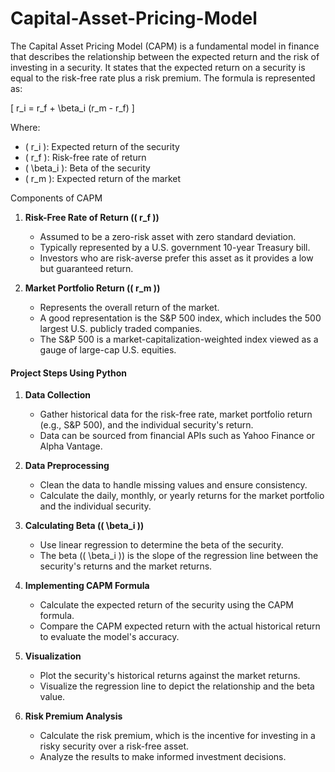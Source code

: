 # Capital-Asset-Pricing-Model


The Capital Asset Pricing Model (CAPM) is a fundamental model in finance that describes the relationship between the expected return and the risk of investing in a security. It states that the expected return on a security is equal to the risk-free rate plus a risk premium. The formula is represented as:

\[ r_i = r_f + \beta_i (r_m - r_f) \]

Where:
- \( r_i \): Expected return of the security
- \( r_f \): Risk-free rate of return
- \( \beta_i \): Beta of the security
- \( r_m \): Expected return of the market

Components of CAPM

1. **Risk-Free Rate of Return (\( r_f \))**
   - Assumed to be a zero-risk asset with zero standard deviation.
   - Typically represented by a U.S. government 10-year Treasury bill.
   - Investors who are risk-averse prefer this asset as it provides a low but guaranteed return.

2. **Market Portfolio Return (\( r_m \))**
   - Represents the overall return of the market.
   - A good representation is the S&P 500 index, which includes the 500 largest U.S. publicly traded companies.
   - The S&P 500 is a market-capitalization-weighted index viewed as a gauge of large-cap U.S. equities.

#### **Project Steps Using Python**

1. **Data Collection**
   - Gather historical data for the risk-free rate, market portfolio return (e.g., S&P 500), and the individual security's return.
   - Data can be sourced from financial APIs such as Yahoo Finance or Alpha Vantage.

2. **Data Preprocessing**
   - Clean the data to handle missing values and ensure consistency.
   - Calculate the daily, monthly, or yearly returns for the market portfolio and the individual security.

3. **Calculating Beta (\( \beta_i \))**
   - Use linear regression to determine the beta of the security.
   - The beta (\( \beta_i \)) is the slope of the regression line between the security's returns and the market returns.

4. **Implementing CAPM Formula**
   - Calculate the expected return of the security using the CAPM formula.
   - Compare the CAPM expected return with the actual historical return to evaluate the model's accuracy.

5. **Visualization**
   - Plot the security's historical returns against the market returns.
   - Visualize the regression line to depict the relationship and the beta value.

6. **Risk Premium Analysis**
   - Calculate the risk premium, which is the incentive for investing in a risky security over a risk-free asset.
   - Analyze the results to make informed investment decisions.


